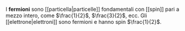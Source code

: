 I **fermioni** sono [[particella|particelle]] fondamentali con [[spin]] pari a mezzo intero, come $\frac{1}{2}$, $\frac{3}{2}$, ecc. Gli [[elettrone|elettroni]] sono fermioni e hanno spin $\frac{1}{2}$.